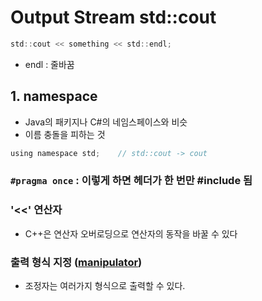 # Output Stream  std::cout
```c
std::cout << something << std::endl;
```
- endl : 줄바꿈

## 1. namespace
- Java의 패키지나 C#의 네임스페이스와 비슷
- 이름 충돌을 피하는 것
```c
using namespace std;    // std::cout -> cout
```

### ```#pragma once``` : 이렇게 하면 헤더가 한 번만 #include 됨

### '<<' 연산자
- C++은 연산자 오버로딩으로 연산자의 동작을 바꿀 수 있다

### 출력 형식 지정 ([manipulator](https://en.cppreference.com/w/cpp/io/manip))
- 조정자는 여러가지 형식으로 출력할 수 있다.
